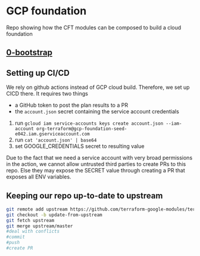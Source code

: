 # GCP foundation
Repo showing how the CFT modules can be composed to build a cloud foundation

## [0-bootstrap](./0-bootstrap/README.md)

## Setting up CI/CD

We rely on github actions instead of GCP cloud build. Therefore, we set up CICD there. It requires two things
- a GitHub token to post the plan results to a PR
- the  `account.json` secret containing the service account credentials

1. run `gcloud iam service-accounts keys create account.json --iam-account org-terraform@gcp-foundation-seed-e042.iam.gserviceaccount.com`
2. run `cat 'account.json' | base64`
3. set GOOGLE_CREDENTIALS secret to resulting value


Due to the fact that we need a service account with very broad permissions in the action, we cannot allow untrusted third parties to create PRs to this repo.
Else they may expose the SECRET value through creating a PR that exposes all ENV variables.
## Keeping our repo up-to-date to upstream

```bash
git remote add upstream https://github.com/terraform-google-modules/terraform-example-foundation
git checkout -b update-from-upstream
git fetch upstream
git merge upstream/master
#deal with conflicts
#commit
#push
#create PR
```
